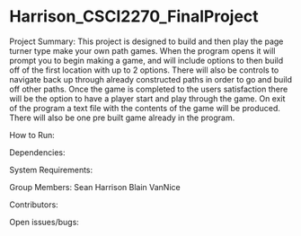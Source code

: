 # Harrison_CSCI2270_FinalProject
Project	Summary:
This project is designed to build and then play the page turner type make your own path games.  When the program opens it will prompt you to begin making a game, and will include options to then build off of the first location with up to 2 options.  There will also be controls to navigate back up through already constructed paths in order to go and build off other paths.  Once the game is completed to the users satisfaction there will be the option to have a player start and play through the game.  On exit of the program a text file with the contents of the game will be produced.  There will also be one pre built game already in the program.

How	to	Run:

Dependencies:

System	Requirements:

Group	Members:
Sean Harrison
Blain VanNice

Contributors:

Open	issues/bugs:
